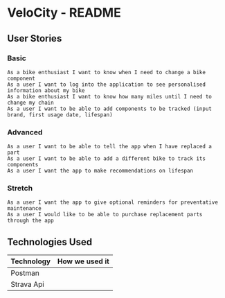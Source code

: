 # VeloCity - README

## User Stories
### Basic
```
As a bike enthusiast I want to know when I need to change a bike component
As a user I want to log into the application to see personalised information about my bike
As a bike enthusiast I want to know how many miles until I need to change my chain
As a user I want to be able to add components to be tracked (input brand, first usage date, lifespan)
```
### Advanced
```
As a user I want to be able to tell the app when I have replaced a part
As a user I want to be able to add a different bike to track its components
As a user I want the app to make recommendations on lifespan
```
### Stretch
```
As a user I want the app to give optional reminders for preventative maintenance
As a user I would like to be able to purchase replacement parts through the app
```


## Technologies Used
| Technology | How we used it |
| :--------- | -------------: |
| Postman    |                |
| Strava Api |                |
